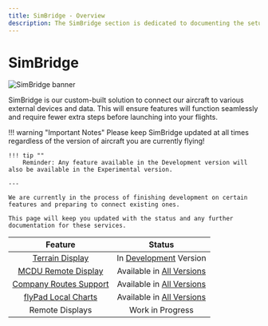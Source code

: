 ```yaml
---
title: SimBridge - Overview
description: The SimBridge section is dedicated to documenting the setup and use of the FlyByWire SimBridge. 
---
```


<link rel="stylesheet" href="../../stylesheets/toc-tables.css">
<style>
    .md-typeset h1 {
        display: none;
    }
</style>

# SimBridge

![SimBridge banner](assets/simbridge/simbridge.png)

SimBridge is our custom-built solution to connect our aircraft to various external devices and data. This will ensure features will function seamlessly and 
require fewer extra steps before launching into your flights.



!!! warning "Important Notes"
    Please keep SimBridge updated at all times regardless of the version of aircraft you are currently flying!

    !!! tip ""
        Reminder: Any feature available in the Development version will also be available in the Experimental version.
    
    ---

    We are currently in the process of finishing development on certain features and preparing to connect existing ones. 
    
    This page will keep you updated with the status and any further documentation for these services.

|                                      Feature                                       |                                         Status                                          |
|:----------------------------------------------------------------------------------:|:---------------------------------------------------------------------------------------:|
|                           [Terrain Display](terrain.md)                            | In [Development](../fbw-a32nx/fbw-versions.md#development-version-recommended) Version  |
|               [MCDU Remote Display](remote-displays/remote-mcdu.md)                |                Available in [All Versions](../fbw-a32nx/fbw-versions.md)                |
|                        [Company Routes Support](coroute.md)                        |                Available in [All Versions](../fbw-a32nx/fbw-versions.md)                |
| [flyPad Local Charts](../fbw-a32nx/feature-guides/flypados3/charts.md#local-files) |                Available in [All Versions](../fbw-a32nx/fbw-versions.md)                |
|                                  Remote Displays                                   |                                    Work in Progress                                     |


